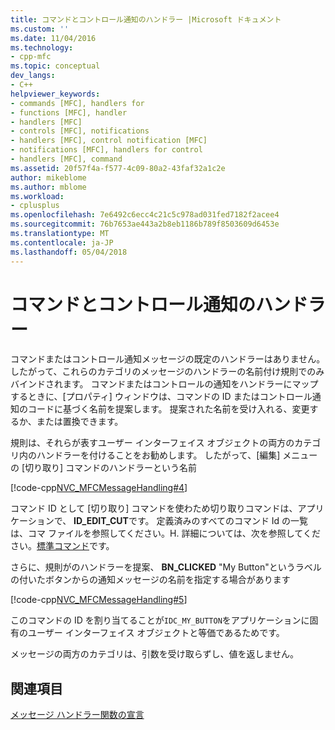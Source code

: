 ```yaml
---
title: コマンドとコントロール通知のハンドラー |Microsoft ドキュメント
ms.custom: ''
ms.date: 11/04/2016
ms.technology:
- cpp-mfc
ms.topic: conceptual
dev_langs:
- C++
helpviewer_keywords:
- commands [MFC], handlers for
- functions [MFC], handler
- handlers [MFC]
- controls [MFC], notifications
- handlers [MFC], control notification [MFC]
- notifications [MFC], handlers for control
- handlers [MFC], command
ms.assetid: 20f57f4a-f577-4c09-80a2-43faf32a1c2e
author: mikeblome
ms.author: mblome
ms.workload:
- cplusplus
ms.openlocfilehash: 7e6492c6ecc4c21c5c978ad031fed7182f2acee4
ms.sourcegitcommit: 76b7653ae443a2b8eb1186b789f8503609d6453e
ms.translationtype: MT
ms.contentlocale: ja-JP
ms.lasthandoff: 05/04/2018
---
```

# <a name="handlers-for-commands-and-control-notifications"></a>コマンドとコントロール通知のハンドラー
コマンドまたはコントロール通知メッセージの既定のハンドラーはありません。 したがって、これらのカテゴリのメッセージのハンドラーの名前付け規則でのみバインドされます。 コマンドまたはコントロールの通知をハンドラーにマップするときに、[プロパティ] ウィンドウは、コマンドの ID またはコントロール通知のコードに基づく名前を提案します。 提案された名前を受け入れる、変更するか、または置換できます。  
  
 規則は、それらが表すユーザー インターフェイス オブジェクトの両方のカテゴリ内のハンドラーを付けることをお勧めします。 したがって、[編集] メニューの [切り取り] コマンドのハンドラーという名前  
  
 [!code-cpp[NVC_MFCMessageHandling#4](../mfc/codesnippet/cpp/handlers-for-commands-and-control-notifications_1.h)]  
  
 コマンド ID として [切り取り] コマンドを使わため切り取りコマンドは、アプリケーションで、 **ID_EDIT_CUT**です。 定義済みのすべてのコマンド Id の一覧は、コマ ファイルを参照してください。H. 詳細については、次を参照してください。[標準コマンド](../mfc/standard-commands.md)です。  
  
 さらに、規則がのハンドラーを提案、 **BN_CLICKED** "My Button"というラベルの付いたボタンからの通知メッセージの名前を指定する場合があります  
  
 [!code-cpp[NVC_MFCMessageHandling#5](../mfc/codesnippet/cpp/handlers-for-commands-and-control-notifications_2.h)]  
  
 このコマンドの ID を割り当てることが`IDC_MY_BUTTON`をアプリケーションに固有のユーザー インターフェイス オブジェクトと等価であるためです。  
  
 メッセージの両方のカテゴリは、引数を受け取らずし、値を返しません。  
  
## <a name="see-also"></a>関連項目  
 [メッセージ ハンドラー関数の宣言](../mfc/declaring-message-handler-functions.md)
